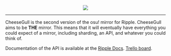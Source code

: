 <p align="center"><img src="https://y.zxq.co/jobeei.png"></p>

----------

CheeseGull is the second version of the osu! mirror for Ripple. CheeseGull aims
to be **THE** mirror. This means that it will eventually have everything you
could expect of a mirror, including sharding, an API, and whatever you could
think of.

Documentation of the API is available at the
[Ripple Docs](https://docs.ripple.moe/docs/cheesegull/cheesegull-api).
[Trello board](https://trello.com/b/TOpdsUxh/cheesegull).
